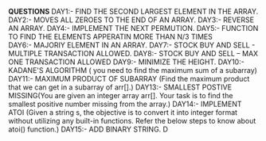 **QUESTIONS**
DAY1:- FIND THE SECOND LARGEST ELEMENT IN THE ARRAY.
DAY2:- MOVES ALL ZEROES TO THE END OF AN ARRAY.
DAY3:- REVERSE AN ARRAY.
DAY4:- IMPLEMENT THE NEXT PERMUTION.
DAY5:- FUNCTION TO FIND THE ELEMENTS APPERATIN MORE THAN N/3 TIMES    
DAY6:- MAJORIY ELEMENT IN AN ARRAY.
DAY7:- STOCK BUY AND SELL - MULTIPLE TRANSACTION ALLOWED.
DAY8:- STOCK BUY AND SELL – MAX ONE TRANSACTION ALLOWED
DAY9:- MINIMIZE THE HEIGHT.
DAY10:- KADANE'S ALGORITHM ( you need to find the maximum sum of a subarray)
DAY11:- MAXIMUM PRODUCT OF SUBARRAY (Find the maximum product that we can get in a subarray of arr[].)
DAY13:- SMALLEST POSTIVE MISSING(You are given an integer array arr[]. Your task is to find the smallest positive number missing from the array.)
DAY14:- IMPLEMENT ATOI (Given a string s, the objective is to convert it into integer format without utilizing any built-in functions. Refer the below steps to know about atoi() function.)
DAY15:- ADD BINARY STRING.
D
